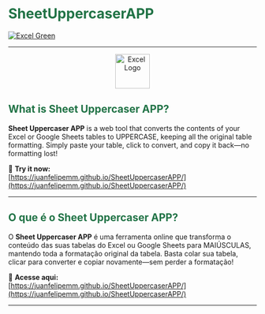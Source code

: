 # <span style="color:#217346;">SheetUppercaserAPP</span>  
[![Excel Green](https://img.shields.io/badge/Made%20for-Excel-217346?style=flat-square&logo=microsoft-excel&logoColor=white)](https://juanfelipemm.github.io/SheetUppercaserAPP/)

---

<p align="center">
  <img src="https://upload.wikimedia.org/wikipedia/commons/7/73/Microsoft_Excel_2013-2019_logo.svg" alt="Excel Logo" width="70"/>
</p>

## <span style="color:#217346;">What is Sheet Uppercaser APP?</span>

**Sheet Uppercaser APP** is a web tool that converts the contents of your Excel or Google Sheets tables to UPPERCASE, keeping all the original table formatting. Simply paste your table, click to convert, and copy it back—no formatting lost!

🔗 **Try it now:**  
[https://juanfelipemm.github.io/SheetUppercaserAPP/](https://juanfelipemm.github.io/SheetUppercaserAPP/)

---

## <span style="color:#217346;">O que é o Sheet Uppercaser APP?</span>

O **Sheet Uppercaser APP** é uma ferramenta online que transforma o conteúdo das suas tabelas do Excel ou Google Sheets para MAIÚSCULAS, mantendo toda a formatação original da tabela. Basta colar sua tabela, clicar para converter e copiar novamente—sem perder a formatação!

🔗 **Acesse aqui:**  
[https://juanfelipemm.github.io/SheetUppercaserAPP/](https://juanfelipemm.github.io/SheetUppercaserAPP/)

---
